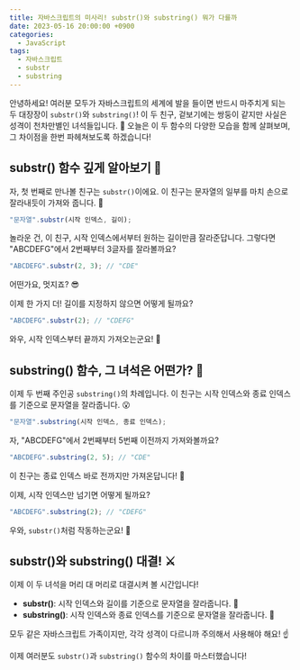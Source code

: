 ```yaml
---
title: 자바스크립트의 미사리! substr()와 substring() 뭐가 다를까
date: 2023-05-16 20:00:00 +0900
categories:
  - JavaScript
tags:
  - 자바스크립트
  - substr
  - substring
---
```


안녕하세요! 여러분 모두가 자바스크립트의 세계에 발을 들이면 반드시 마주치게 되는 두 대장장이 `substr()`와 `substring()`! 이 두 친구, 겉보기에는 쌍둥이 같지만 사실은 성격이 천차만별인 녀석들입니다. 🤯 오늘은 이 두 함수의 다양한 모습을 함께 살펴보며, 그 차이점을 한번 파헤쳐보도록 하겠습니다!

## substr() 함수 깊게 알아보기 🧐

자, 첫 번째로 만나볼 친구는 `substr()`이에요. 이 친구는 문자열의 일부를 마치 손으로 잘라내듯이 가져와 줍니다. 🎉

```javascript
"문자열".substr(시작 인덱스, 길이);
```

놀라운 건, 이 친구, 시작 인덱스에서부터 원하는 길이만큼 잘라준답니다. 그렇다면 "ABCDEFG"에서 2번째부터 3글자를 잘라볼까요?

```javascript
"ABCDEFG".substr(2, 3); // "CDE"
```

어떤가요, 멋지죠? 😎

이제 한 가지 더! 길이를 지정하지 않으면 어떻게 될까요?

```javascript
"ABCDEFG".substr(2); // "CDEFG"
```

와우, 시작 인덱스부터 끝까지 가져오는군요! 🚀

## substring() 함수, 그 녀석은 어떤가? 🤔

이제 두 번째 주인공 `substring()`의 차례입니다. 이 친구는 시작 인덱스와 종료 인덱스를 기준으로 문자열을 잘라줍니다. 😮

```javascript
"문자열".substring(시작 인덱스, 종료 인덱스);
```

자, "ABCDEFG"에서 2번째부터 5번째 이전까지 가져와볼까요?

```javascript
"ABCDEFG".substring(2, 5); // "CDE"
```

이 친구는 종료 인덱스 바로 전까지만 가져온답니다! 🎁

이제, 시작 인덱스만 넘기면 어떻게 될까요?

```javascript
"ABCDEFG".substring(2); // "CDEFG"
```

우와, `substr()`처럼 작동하는군요! 🎈

## substr()와 substring() 대결! ⚔️

이제 이 두 녀석을 머리 대 머리로 대결시켜 볼 시간입니다!

- **substr()**: 시작 인덱스와 길이를 기준으로 문자열을 잘라줍니다. 🥊
- **substring()**: 시작 인덱스와 종료 인덱스를 기준으로 문자열을 잘라줍니다. 🥋

모두 같은 자바스크립트 가족이지만, 각각 성격이 다르니까 주의해서 사용해야 해요! ☝️

이제 여러분도 `substr()`과 `substring()` 함수의 차이를 마스터했습니다! 

